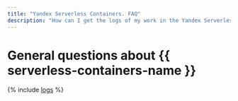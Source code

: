 ```yaml
---
title: "Yandex Serverless Containers. FAQ"
description: "How can I get the logs of my work in the Yandex Serverless Containers service? Answers to this and other questions in this article."
---
```


# General questions about {{ serverless-containers-name }}

{% include [logs](../../_qa/logs.md) %}
